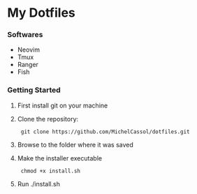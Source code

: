 
 My Dotfiles
===

### Softwares

- Neovim
- Tmux
- Ranger
- Fish

### Getting Started

1. First install git on your machine
2. Clone the repository: 

		git clone https://github.com/MichelCassol/dotfiles.git

3. Browse to the folder where it was saved
4. Make the installer executable

		chmod +x install.sh
5. Run ./install.sh
